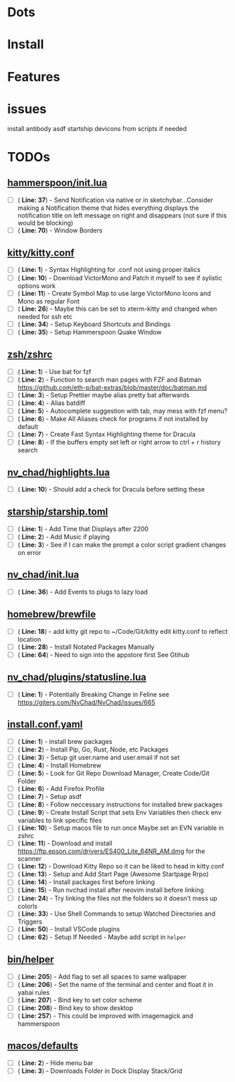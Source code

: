 # Dots

# Install

# Features

# issues
install antibody asdf startship devicons from scripts if needed

# TODOs
## [hammerspoon/init.lua](hammerspoon/init.lua)
- [ ] ( __Line: 37__) - Send Notification via native or in sketchybar...Consider making a Notification theme that hides everything displays the notification title on left message on right and disappears (not sure if this would be blocking)
- [ ] ( __Line: 70__) - Window Borders

## [kitty/kitty.conf](kitty/kitty.conf)
- [ ] ( __Line: 1__) - Syntax Highlighting for .conf not using proper italics 
- [ ] ( __Line: 10__) - Download VictorMono and Patch it myself to see if sylistic options work
- [ ] ( __Line: 11__) - Create Symbol Map to use large VictorMono Icons and Mono as regular Font
- [ ] ( __Line: 26__) - Maybe this can be set to xterm-kitty and changed when needed for ssh etc
- [ ] ( __Line: 34__) - Setup Keyboard Shortcuts and Bindings 
- [ ] ( __Line: 35__) - Setup Hammerspoon Quake Window

## [zsh/zshrc](zsh/zshrc)
- [ ] ( __Line: 1__) - Use bat for fzf
- [ ] ( __Line: 2__) - Function to search man pages with FZF and Batman https://github.com/eth-p/bat-extras/blob/master/doc/batman.md
- [ ] ( __Line: 3__) - Setup Prettier maybe alias pretty bat afterwards
- [ ] ( __Line: 4__) - Alias batdiff
- [ ] ( __Line: 5__) - Autocomplete suggestion with tab, may mess with fzf menu?
- [ ] ( __Line: 6__) - Make All Aliases check for programs if not installed by default
- [ ] ( __Line: 7__) - Create Fast Syntax Highlighting theme for Dracula
- [ ] ( __Line: 8__) - If the buffers empty set left or right arrow to ctrl + r history search

## [nv_chad/highlights.lua](nv_chad/highlights.lua)
- [ ] ( __Line: 10__) - Should add a check for Dracula before setting these 

## [starship/starship.toml](starship/starship.toml)
- [ ] ( __Line: 1__) - Add Time that Displays after 2200
- [ ] ( __Line: 2__) - Add Music if playing
- [ ] ( __Line: 3__) - See if I can make the prompt a color script gradient changes on error

## [nv_chad/init.lua](nv_chad/init.lua)
- [ ] ( __Line: 36__) - Add Events to plugs to lazy load

## [homebrew/brewfile](homebrew/brewfile)
- [ ] ( __Line: 18__) - add kitty git repo to ~/Code/Git/kitty edit kitty.conf to reflect location
- [ ] ( __Line: 28__) - Install Notated Packages Manually
- [ ] ( __Line: 64__) - Need to sign into the appstore first See Gtihub

## [nv_chad/plugins/statusline.lua](nv_chad/plugins/statusline.lua)
- [ ] ( __Line: 1__) - Potentially Breaking Change in Feline see https://giters.com/NvChad/NvChad/issues/665

## [install.conf.yaml](install.conf.yaml)
- [ ] ( __Line: 1__) - install brew packages
- [ ] ( __Line: 2__) - Install Pip, Go, Rust, Node, etc Packages
- [ ] ( __Line: 3__) - Setup git user.name and user.email if not set
- [ ] ( __Line: 4__) - Install Homebrew
- [ ] ( __Line: 5__) - Look for Git Repo Download Manager, Create Code/Git Folder
- [ ] ( __Line: 6__) - Add Firefox Profile
- [ ] ( __Line: 7__) - Setup asdf
- [ ] ( __Line: 8__) - Follow neccessary instructions for installed brew packages
- [ ] ( __Line: 9__) - Create Install Script that sets Env Variables then check env variables to link specific files
- [ ] ( __Line: 10__) - Setup macos file to run once Maybe set an EVN variable in zshrc
- [ ] ( __Line: 11__) - Download and install https://ftp.epson.com/drivers/ES400_Lite_64NR_AM.dmg for the scanner
- [ ] ( __Line: 12__) - Download Kitty Repo so it can be liked to head in kitty.conf 
- [ ] ( __Line: 13__) - Setup and Add Start Page (Awesome Startpage Rrpo)
- [ ] ( __Line: 14__) - Install packages first before linking 
- [ ] ( __Line: 15__) - Run nvchad install after neovim install before linking
- [ ] ( __Line: 24__) - Try linking the files not the folders so it doesn't mess up colorls
- [ ] ( __Line: 33__) - Use Shell Commands to setup Watched Directories and Triggers
- [ ] ( __Line: 50__) - Install VSCode plugins 
- [ ] ( __Line: 62__) - Setup If Needed - Maybe add script in `helper`

## [bin/helper](bin/helper)
- [ ] ( __Line: 205__) - Add flag to set all spaces to same wallpaper
- [ ] ( __Line: 206__) - Set the name of the terminal and center and float it in yabai rules
- [ ] ( __Line: 207__) - Bind key to set color scheme
- [ ] ( __Line: 208__) - Bind key to show desktop
- [ ] ( __Line: 257__) - This could be improved with imagemagick and hammerspoon 

## [macos/defaults](macos/defaults)
- [ ] ( __Line: 2__) - Hide menu bar
- [ ] ( __Line: 3__) - Downloads Folder in Dock Display Stack/Grid
